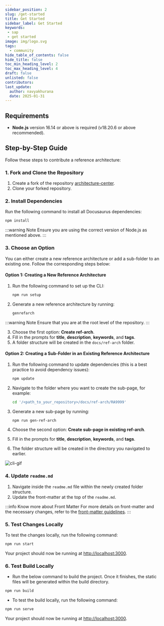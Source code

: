 ```yaml
---
sidebar_position: 2
slug: /get-started
title: Get Started
sidebar_label: Get Started
keywords:
 - sap
 - get started
image: img/logo.svg
tags:
  - community
hide_table_of_contents: false
hide_title: false
toc_min_heading_level: 2
toc_max_heading_level: 4
draft: false
unlisted: false
contributors:
last_update:
  author: navyakhurana
  date: 2025-01-31
---
```


## Requirements

- **Node.js** version 16.14 or above is required (v18.20.6 or above recommended).

## Step-by-Step Guide

Follow these steps to contribute a reference architecture:

### 1. Fork and Clone the Repository

1. Create a fork of the repository [architecture-center](https://github.com/SAP/architecture-center/fork).
2. Clone your forked repository.

### 2. Install Dependencies

Run the following command to install all Docusaurus dependencies:

```bash
npm install
```

:::warning Note
Ensure you are using the correct version of Node.js as mentioned above.
:::

### 3. Choose an Option

You can either create a new reference architecture or add a sub-folder to an existing one. Follow the corresponding steps below:

#### Option 1: Creating a New Reference Architecture

1. Run the following command to set up the CLI:

    ```bash
    npm run setup
    ```

2. Generate a new reference architecture by running:

    ```bash
    genrefarch
    ```

:::warning Note
Ensure that you are at the root level of the repository.
:::

3. Choose the first option: **Create ref-arch**.
4. Fill in the prompts for **title**, **description**, **keywords**, and **tags**.
5. A folder structure will be created in the `docs/ref-arch` folder.

#### Option 2: Creating a Sub-Folder in an Existing Reference Architecture

1. Run the following command to update dependencies (this is a best practice to avoid dependency issues):

    ```bash
    npm update
    ```

2. Navigate to the folder where you want to create the sub-page, for example:

    ```bash
    cd '/<path_to_your_repository>/docs/ref-arch/RA9999'
    ```

3. Generate a new sub-page by running:

    ```bash
    npm run gen-ref-arch
    ```

4. Choose the second option: **Create sub-page in existing ref-arch**.
5. Fill in the prompts for **title**, **description**, **keywords**, and **tags**.
6. The folder structure will be created in the directory you navigated to earlier.

![cli-gif](images/cli.gif)

### 4. Update `readme.md`

1. Navigate inside the `readme.md` file within the newly created folder structure.
2. Update the front-matter at the top of the `readme.md`.

:::info Know more about Front Matter 
For more details on front-matter and the necessary changes, refer to the [front-matter guidelines](front-matter.md).
:::

### 5. Test Changes Locally

To test the changes locally, run the following command:

```bash
npm run start
```

Your project should now be running at [http://localhost:3000](http://localhost:3000).

### 6. Test Build Locally

- Run the below command to build the project. Once it finishes, the static files will be generated within the build directory.

```bash
npm run build
```

- To test the build locally, run the following command:

```bash
npm run serve
```

Your project should now be running at [http://localhost:3000](http://localhost:3000).